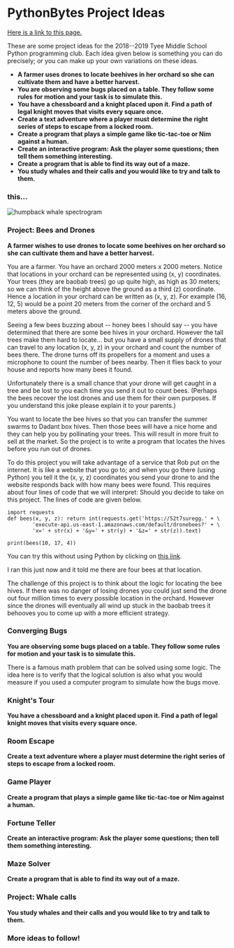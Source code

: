 # PythonBytes Project Ideas

[Here is a link to this page.](https://github.com/robfatland/pythonbytes/tree/master/projects)


These are some project ideas for the 2018--2019 Tyee Middle School Python programming club.
Each idea given below is something you can do precisely; or you can make up your
own variations on these ideas. 

- **A farmer uses drones to locate beehives in her orchard so she can cultivate them and have a better harvest.**
- **You are observing some bugs placed on a table. They follow some rules for motion and your task is to simulate this.**
- **You have a chessboard and a knight placed upon it. Find a path of legal knight moves that visits every square once.**
- **Create a text adventure where a player must determine the right series of steps to escape from a locked room.**
- **Create a program that plays a simple game like tic-tac-toe or Nim against a human.**
- **Create an interactive program: Ask the player some questions; then tell them something interesting.**
- **Create a program that is able to find its way out of a maze.**
- **You study whales and their calls and you would like to try and talk to them.**

### this...


![humpback whale spectrogram](https://github.com/robfatland/pythonbytes/blob/master/projects/humpback_spectrogram1.png "whale call")



### Project: Bees and Drones


**A farmer wishes to use drones to locate some beehives on her orchard so she can cultivate them and have a better harvest.**

You are a farmer. You have an orchard 2000 meters x 2000 meters. Notice that locations in your orchard can be
represented using (x, y) coordinates. Your trees (they are baobab trees) go up quite high, as high as 30 meters; 
so we can think of the height above the ground as a third (z) coordinate. Hence a location in your orchard can
be written as (x, y, z). For example (16, 12, 5) would be a point 20 meters from the corner of the orchard and 
5 meters above the ground.  


Seeing a few bees buzzing about -- honey bees I should say -- you have determined that there are some bee hives 
in your orchard. However the tall trees make them hard to locate... but you have a small supply of drones that 
can travel to any location (x, y, z) in your orchard and count the number of bees there. The drone turns off its
propellers for a moment and uses a microphone to count the number of bees nearby. Then it flies back to your 
house and reports how many bees it found.


Unfortunately there is a small chance that your drone will get caught in a tree and be lost to you each time 
you send it out to count bees. (Perhaps the bees recover the lost drones and use them for their own purposes.
If you understand this joke please explain it to your parents.) 


You want to locate the bee hives so that you can transfer the summer swarms to Dadant box hives. Then those 
bees will have a nice home and they can help you by pollinating your trees. This will result in more fruit to
sell at the market. So the project is to write a program that locates the hives before you run out of drones.  


To do this project you will take advantage of a service that Rob put on the internet. It is like a website 
that you go to; and when you go there (using Python) you tell it the (x, y, z) coordinates you send your 
drone to and the website responds back with how many bees were found. This requires about four lines of 
code that we will interpret: Should you decide to take on this project. The lines of code are given below.


```
import requests
def bees(x, y, z): return int(requests.get('https://52t7suregg.' + \
        'execute-api.us-east-1.amazonaws.com/default/dronebees?' + \
        'x=' + str(x) + '&y=' + str(y) + '&z=' + str(z)).text)
    
print(bees(10, 17, 4))
```

You can try this without using Python by clicking on 
[this link](https://52t7suregg.execute-api.us-east-1.amazonaws.com/default/dronebees?x=10&y=17&z=4).


I ran this just now and it told me there are four bees at that location.


The challenge of this project is to think about the logic for locating the bee hives. If there was no danger of
losing drones you could just send the drone out four million times to every possible location in the orchard. 
However since the drones will eventually all wind up stuck in the baobab trees it behooves you to come up with 
a more efficient strategy.

### Converging Bugs


**You are observing some bugs placed on a table. They follow some rules for motion and your task is to simulate this.**


There is a famous math problem that can be solved using some logic. The idea here is to verify that the logical
solution is also what you would measure if you used a computer program to simulate how the bugs move. 


### Knight's Tour


**You have a chessboard and a knight placed upon it. Find a path of legal knight moves that visits every square once.**


### Room Escape 


**Create a text adventure where a player must determine the right series of steps to escape from a locked room.**


### Game Player


**Create a program that plays a simple game like tic-tac-toe or Nim against a human.**


### Fortune Teller


**Create an interactive program: Ask the player some questions; then tell them something interesting.**


### Maze Solver


**Create a program that is able to find its way out of a maze.**


### Project: Whale calls


**You study whales and their calls and you would like to try and talk to them.**


### More ideas to follow!
